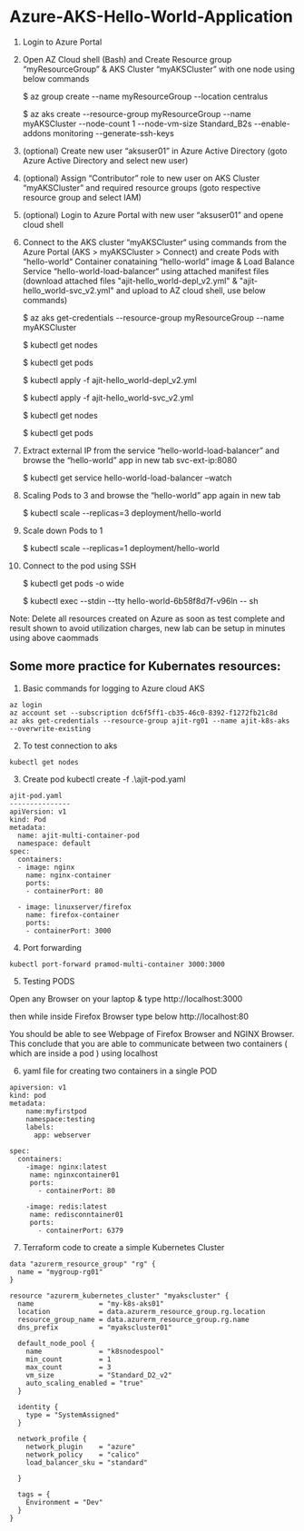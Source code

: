 # Azure-AKS-Hello-World-Application


1. Login to Azure Portal

2. Open AZ Cloud shell (Bash) and Create Resource group “myResourceGroup” & AKS Cluster “myAKSCluster” with one node using below commands

    $ az group create --name myResourceGroup --location centralus

    $ az aks create --resource-group myResourceGroup --name myAKSCluster --node-count 1 --node-vm-size Standard_B2s --enable-addons monitoring --generate-ssh-keys

3. (optional) Create new user “aksuser01” in Azure Active Directory (goto Azure Active Directory and select new user)

4. (optional) Assign “Contributor” role to new user on AKS Cluster “myAKSCluster” and required resource groups (goto respective resource group and select IAM)

5. (optional) Login to Azure Portal with new user “aksuser01” and opene cloud shell

6. Connect to the AKS cluster “myAKSCluster“ using commands from the Azure Portal (AKS > myAKSCluster > Connect) and create Pods with “hello-world“ Container conataining “hello-world” image & Load Balance Service “hello-world-load-balancer“ using attached manifest files (download attached files "ajit-hello_world-depl_v2.yml" & "ajit-hello_world-svc_v2.yml" and upload to AZ cloud shell, use below commands)

    $ az aks get-credentials --resource-group myResourceGroup --name myAKSCluster

    $ kubectl get nodes

    $ kubectl get pods

    $ kubectl apply -f ajit-hello_world-depl_v2.yml

    $ kubectl apply -f ajit-hello_world-svc_v2.yml

    $ kubectl get nodes

    $ kubectl get pods

7. Extract external IP from the service “hello-world-load-balancer” and browse the “hello-world” app in new tab svc-ext-ip:8080

    $ kubectl get service hello-world-load-balancer –watch

8. Scaling Pods to 3 and browse the “hello-world” app again in new tab

    $ kubectl scale --replicas=3 deployment/hello-world

9. Scale down Pods to 1

    $ kubectl scale --replicas=1 deployment/hello-world

10. Connect to the pod using SSH

    $ kubectl get pods -o wide

    $ kubectl exec --stdin --tty hello-world-6b58f8d7f-v96ln -- sh

Note: Delete all resources created on Azure as soon as test complete and result shown to avoid utilization charges, new lab can be setup in minutes using above caommads

##    Some more practice for Kubernates resources: 

1. Basic commands for logging to Azure cloud AKS
```  
az login
az account set --subscription dc6f5ff1-cb35-46c0-8392-f1272fb21c8d
az aks get-credentials --resource-group ajit-rg01 --name ajit-k8s-aks --overwrite-existing
```  
2. To test connection to aks
```  
kubectl get nodes
```  
3. Create pod
kubectl create -f .\ajit-pod.yaml
```  
ajit-pod.yaml
---------------  
apiVersion: v1
kind: Pod
metadata:
  name: ajit-multi-container-pod
  namespace: default
spec: 
  containers:
  - image: nginx
    name: nginx-container
    ports:
    - containerPort: 80

  - image: linuxserver/firefox
    name: firefox-container
    ports:
    - containerPort: 3000
```  

4. Port forwarding
```  
kubectl port-forward pramod-multi-container 3000:3000
```

5. Testing PODS

Open any Browser on your laptop & type http://localhost:3000 

then while inside Firefox Browser type below http://localhost:80

You should be able to see Webpage of Firefox Browser and NGINX Browser. This conclude that you are able to communicate between two containers ( which are inside a pod ) using localhost


6. yaml file for creating two containers in a single POD

```
apiversion: v1
kind: pod
metadata:
    name:myfirstpod
    namespace:testing
    labels:
      app: webserver

spec:
  containers:
    -image: nginx:latest
     name: nginxcontainer01
     ports:
       - containerPort: 80

    -image: redis:latest
     name: redisconntainer01
     ports:
       - containerPort: 6379
```

7. Terraform code to create a simple  Kubernetes Cluster 

```
data "azurerm_resource_group" "rg" {
  name = "mygroup-rg01"
}

resource "azurerm_kubernetes_cluster" "myakscluster" {
  name                = "my-k8s-aks01"
  location            = data.azurerm_resource_group.rg.location
  resource_group_name = data.azurerm_resource_group.rg.name
  dns_prefix          = "myakscluster01"

  default_node_pool {
    name              = "k8snodespool"
    min_count         = 1
    max_count         = 3
    vm_size           = "Standard_D2_v2"
    auto_scaling_enabled = "true"
  }

  identity {
    type = "SystemAssigned"
  }

  network_profile {
    network_plugin    = "azure"
    network_policy    = "calico"
    load_balancer_sku = "standard"
    
  }

  tags = {
    Environment = "Dev"
  }
}
```       
